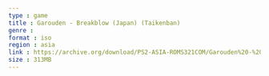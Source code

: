```yaml
---
type : game
title : Garouden - Breakblow (Japan) (Taikenban)
genre : 
format : iso
region : asia
link : https://archive.org/download/PS2-ASIA-ROMS321COM/Garouden%20-%20Breakblow%20%28Japan%29%20%28Taikenban%29.7z
size : 313MB
---
```

